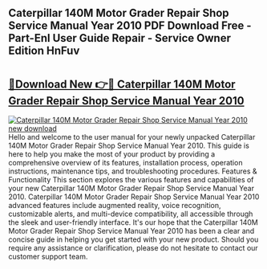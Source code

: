 ## Caterpillar 140M Motor Grader Repair Shop Service Manual Year 2010 PDF Download Free - Part-Enl User Guide Repair - Service Owner Edition HnFuv

# <h2><a href="http://bc64888.oget.top/?id=Caterpillar+140M+Motor+Grader+Repair+Shop+Service+Manual+Year+2010">🔗Download New 👉🔴 Caterpillar 140M Motor Grader Repair Shop Service Manual Year 2010</a></h2>

[![Caterpillar 140M Motor Grader Repair Shop Service Manual Year 2010 new download](https://i.imgur.com/5g1atiW.png)](http://bc64888.oget.top/?id=Caterpillar+140M+Motor+Grader+Repair+Shop+Service+Manual+Year+2010)
Hello and welcome to the user manual for your newly unpacked Caterpillar 140M Motor Grader Repair Shop Service Manual Year 2010. This guide is here to help you make the most of your product by providing a comprehensive overview of its features, installation process, operation instructions, maintenance tips, and troubleshooting procedures. Features & Functionality This section explores the various features and capabilities of your new Caterpillar 140M Motor Grader Repair Shop Service Manual Year 2010. Caterpillar 140M Motor Grader Repair Shop Service Manual Year 2010 advanced features include augmented reality, voice recognition, customizable alerts, and multi-device compatibility, all accessible through the sleek and user-friendly interface. It's our hope that the Caterpillar 140M Motor Grader Repair Shop Service Manual Year 2010 has been a clear and concise guide in helping you get started with your new product. Should you require any assistance or clarification, please do not hesitate to contact our customer support team.
